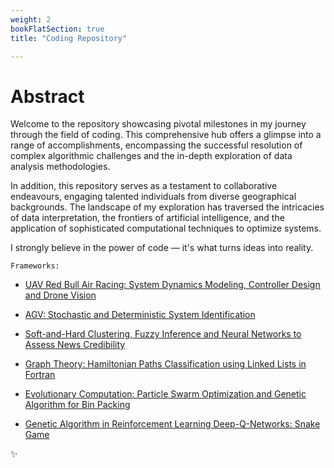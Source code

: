 ```yaml
---
weight: 2
bookFlatSection: true
title: "Coding Repository"

---
```


# **Abstract**


Welcome to the repository showcasing pivotal milestones in my journey through the field of coding. This comprehensive hub offers a glimpse into a range of accomplishments, encompassing the successful resolution of complex algorithmic challenges and the in-depth exploration of data analysis methodologies.

In addition, this repository serves as a testament to collaborative endeavours, engaging talented individuals from diverse geographical backgrounds. The landscape of my exploration has traversed the intricacies of data interpretation, the frontiers of artificial intelligence, and the application of sophisticated computational techniques to optimize systems.

I strongly believe in the power of code — it's what turns ideas into reality.

`Frameworks:`

- [UAV Red Bull Air Racing: System Dynamics Modeling, Controller Design and Drone Vision](https://ricardochin.com/docs/code/uav/)

- [AGV: Stochastic and Deterministic System Identification](https://ricardochin.com/docs/code/agv/)

- [Soft-and-Hard Clustering, Fuzzy Inference and Neural Networks to Assess News Credibility](https://ricardochin.com/docs/code/deep-learning-fake-news/)

- [Graph Theory: Hamiltonian Paths Classification using Linked Lists in Fortran ](https://ricardochin.com/docs/code/hamiltonian-graphs/hamiltonian/)

- [Evolutionary Computation: Particle Swarm Optimization and Genetic Algorithm for Bin Packing](https://ricardochin.com/docs/code/bin-packing/)

- [Genetic Algorithm in Reinforcement Learning Deep-Q-Networks: Snake Game](https://ricardochin.com/docs/code/snake-game/)

✨






